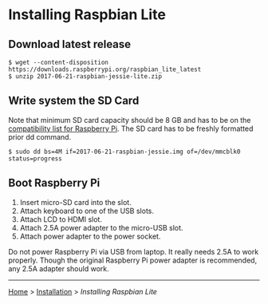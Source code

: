# Installing Raspbian Lite

## Download latest release

    $ wget --content-disposition https://downloads.raspberrypi.org/raspbian_lite_latest
    $ unzip 2017-06-21-raspbian-jessie-lite.zip


## Write system the SD Card

Note that minimum SD card capacity should be 8 GB and has to be on the
[compatibility list for Raspberry Pi](http://elinux.org/RPi_SD_cards).  The SD
card has to be freshly formatted prior dd command.

    $ sudo dd bs=4M if=2017-06-21-raspbian-jessie.img of=/dev/mmcblk0 status=progress


## Boot Raspberry Pi

1. Insert micro-SD card into the slot.
2. Attach keyboard to one of the USB slots.
3. Attach LCD to HDMI slot.
4. Attach 2.5A power adapter to the micro-USB slot.
5. Attach power adapter to the power socket.

Do not power Raspberry Pi via USB from laptop.  It really needs 2.5A to work
properly.  Though the original Raspberry Pi power adapter is recommended, any
2.5A adapter should work.

---

[Home](../README.md) > [Installation](README.md) > *Installing Raspbian Lite*
